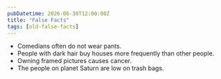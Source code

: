 ```yaml
---
pubDatetime: 2026-06-30T12:00:00Z
title: "False Facts"
tags: [old-false-facts]
---
```


- Comedians often do not wear pants.
- People with dark hair buy houses more frequently than other people.
- Owning framed pictures causes cancer.
- The people on planet Saturn are low on trash bags.
